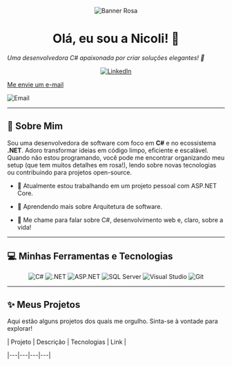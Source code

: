 <p align="center">

 <img src="https://i.imgur.com/JNGZoqR.gif" alt="Banner Rosa"/>

</p>



<h1 align="center">Olá, eu sou a Nicoli! 👋</h1>



<p align="center">

 <em>Uma desenvolvedora C# apaixonada por criar soluções elegantes! 🌸</em>

</p>



<p align="center">

 <a href="https://www.linkedin.com/in/seu-usuario/">

  <img src="https://img.shields.io/badge/LinkedIn-ff69b4?style=for-the-badge&logo=linkedin&logoColor=white" alt="LinkedIn"/>

 </a>

<a href="mailto:nicoliandrademaciel@gmail.com?subject=Olá!&body=Escrevi porque...">Me envie um e-mail</a>

  <img src="https://img.shields.io/badge/Email-ff69b4?style=for-the-badge&logo=gmail&logoColor=white" alt="Email"/>

 </a>

</p>



---



## 🎀 Sobre Mim



Sou uma desenvolvedora de software com foco em **C#** e no ecossistema **.NET**. Adoro transformar ideias em código limpo, eficiente e escalável. Quando não estou programando, você pode me encontrar organizando meu setup (que tem muitos detalhes em rosa!), lendo sobre novas tecnologias ou contribuindo para projetos open-source.



- 🔭 Atualmente estou trabalhando em um projeto pessoal com ASP.NET Core.

- 🌱 Aprendendo mais sobre Arquitetura de software.

- 💬 Me chame para falar sobre C#, desenvolvimento web e, claro, sobre a vida!



---



## 💻 Minhas Ferramentas e Tecnologias



<p align="center">

 <img src="https://img.shields.io/badge/C%23-ff69b4?style=for-the-badge&logo=c-sharp&logoColor=white" alt="C#"/>

 <img src="https://img.shields.io/badge/.NET-ff69b4?style=for-the-badge&logo=.net&logoColor=white" alt=".NET"/>

 <img src="https://img.shields.io/badge/ASP.NET-ff69b4?style=for-the-badge&logo=asp.net&logoColor=white" alt="ASP.NET"/>

 <img src="https://img.shields.io/badge/SQL_Server-ff69b4?style=for-the-badge&logo=microsoft-sql-server&logoColor=white" alt="SQL Server"/>

 <img src="https://img.shields.io/badge/Visual_Studio-ff69b4?style=for-the-badge&logo=visual-studio&logoColor=white" alt="Visual Studio"/>

 <img src="https://img.shields.io/badge/Git-ff69b4?style=for-the-badge&logo=git&logoColor=white" alt="Git"/>

</p>



---



## ✨ Meus Projetos



Aqui estão alguns projetos dos quais me orgulho. Sinta-se à vontade para explorar!



| Projeto | Descrição | Tecnologias | Link |

|---|---|---|---|
